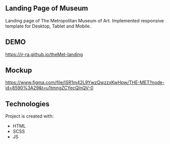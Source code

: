 ## Landing Page of Museum
Landing page of The Metropolitan Museum of Art. Implemented responsive template for Desktop, Tablet and Mobile.

## DEMO
https://ir-ra.github.io/theMet-landing

## Mockup
https://www.figma.com/file/lSR1m42L9YwzQwzzxKwHpw/THE-MET?node-id=8590%3A29&t=u1tmngZCYecQlnQV-0

## Technologies
Project is created with:
* HTML
* SCSS
* JS
